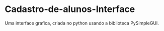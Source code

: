 # Cadastro-de-alunos-Interface
Uma interface grafica, criada no python usando a biblioteca PySimpleGUI.
